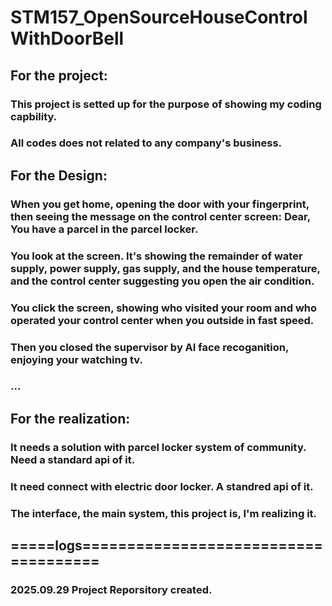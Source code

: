 # STM157_OpenSourceHouseControlWithDoorBell
## For the project:
### This project is setted up for the purpose of showing my coding capbility.
### All codes does not related to any company's business.

## For the Design:
### When you get home, opening the door with your fingerprint, then seeing the message on the control center screen: Dear, You have a parcel in the parcel locker.
### You look at the screen. It's showing the remainder of water supply, power supply, gas supply, and the house temperature, and the control center suggesting you open the air condition.
### You click the screen, showing who visited your room and who operated your control center when you outside in fast speed.
### Then you closed the supervisor by AI face recoganition, enjoying your watching tv.
### ...

## For the realization:
### It needs a solution with parcel locker system of community. Need a standard api of it.
### It need connect with electric door locker. A standred api of it.
### The interface, the main system, this project is, I'm realizing it.

## =====logs=====================================
### 2025.09.29 Project Reporsitory created.
